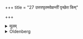 +++
title = "27 उत्तरघृतमवेक्षन्तीं पृच्छेत किम्"

+++

<details><summary>मूलम्</summary>

उत्तरघृतमवेक्षन्तीं पृच्छेत किं पश्यसीति २७
</details>

<details><summary>Oldenberg</summary>

26. While she looks at a mess of boiled rice with sesamum seeds, covered with ghee, he should ask her, 'What dost thou see?'
</details>


